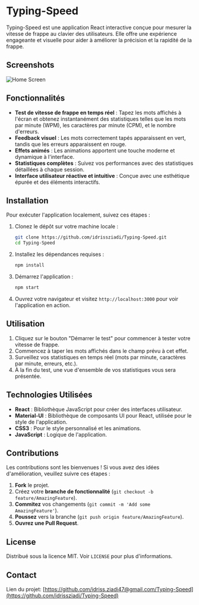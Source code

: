 # Typing-Speed

Typing-Speed est une application React interactive conçue pour mesurer la vitesse de frappe au clavier des utilisateurs. Elle offre une expérience engageante et visuelle pour aider à améliorer la précision et la rapidité de la frappe.
## Screenshots

![Home Screen](./../screenshots/image.png)
## Fonctionnalités

- **Test de vitesse de frappe en temps réel** : Tapez les mots affichés à l'écran et obtenez instantanément des statistiques telles que les mots par minute (WPM), les caractères par minute (CPM), et le nombre d'erreurs.
- **Feedback visuel** : Les mots correctement tapés apparaissent en vert, tandis que les erreurs apparaissent en rouge.
- **Effets animés** : Les animations apportent une touche moderne et dynamique à l'interface.
- **Statistiques complètes** : Suivez vos performances avec des statistiques détaillées à chaque session.
- **Interface utilisateur réactive et intuitive** : Conçue avec une esthétique épurée et des éléments interactifs.

## Installation

Pour exécuter l'application localement, suivez ces étapes :

1. Clonez le dépôt sur votre machine locale :

    ```bash
    git clone https://github.com/idrissziadi/Typing-Speed.git
    cd Typing-Speed
    ```

2. Installez les dépendances requises :

    ```bash
    npm install
    ```

3. Démarrez l'application :

    ```bash
    npm start
    ```

4. Ouvrez votre navigateur et visitez `http://localhost:3000` pour voir l'application en action.

## Utilisation

1. Cliquez sur le bouton "Démarrer le test" pour commencer à tester votre vitesse de frappe.
2. Commencez à taper les mots affichés dans le champ prévu à cet effet.
3. Surveillez vos statistiques en temps réel (mots par minute, caractères par minute, erreurs, etc.).
4. À la fin du test, une vue d'ensemble de vos statistiques vous sera présentée.

## Technologies Utilisées

- **React** : Bibliothèque JavaScript pour créer des interfaces utilisateur.
- **Material-UI** : Bibliothèque de composants UI pour React, utilisée pour le style de l'application.
- **CSS3** : Pour le style personnalisé et les animations.
- **JavaScript** : Logique de l'application.

## Contributions

Les contributions sont les bienvenues ! Si vous avez des idées d'amélioration, veuillez suivre ces étapes :

1. **Fork** le projet.
2. Créez votre **branche de fonctionnalité** (`git checkout -b feature/AmazingFeature`).
3. **Commitez** vos changements (`git commit -m 'Add some AmazingFeature'`).
4. **Poussez** vers la branche (`git push origin feature/AmazingFeature`).
5. **Ouvrez une Pull Request**.

## License

Distribué sous la licence MIT. Voir `LICENSE` pour plus d'informations.

## Contact


Lien du projet: [https://github.com/idriss.ziadi47@gmail.com/Typing-Speed](https://github.com/idrissziadi/Typing-Speed)
